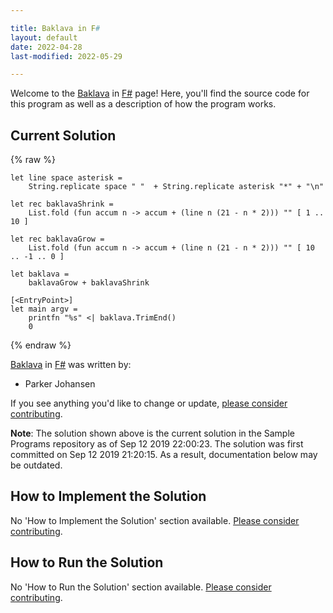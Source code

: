 ```yaml
---

title: Baklava in F#
layout: default
date: 2022-04-28
last-modified: 2022-05-29

---
```


Welcome to the [Baklava](https://sampleprograms.io/projects/baklava) in [F#](https://sampleprograms.io/languages/f-sharp) page! Here, you'll find the source code for this program as well as a description of how the program works.

## Current Solution

{% raw %}

```f#
let line space asterisk =
    String.replicate space " "  + String.replicate asterisk "*" + "\n"

let rec baklavaShrink =
    List.fold (fun accum n -> accum + (line n (21 - n * 2))) "" [ 1 .. 10 ]

let rec baklavaGrow =
    List.fold (fun accum n -> accum + (line n (21 - n * 2))) "" [ 10 .. -1 .. 0 ]

let baklava =
    baklavaGrow + baklavaShrink

[<EntryPoint>]
let main argv =
    printfn "%s" <| baklava.TrimEnd()
    0
```

{% endraw %}

[Baklava](https://sampleprograms.io/projects/baklava) in [F#](https://sampleprograms.io/languages/f-sharp) was written by:

- Parker Johansen

If you see anything you'd like to change or update, [please consider contributing](https://github.com/TheRenegadeCoder/sample-programs).

**Note**: The solution shown above is the current solution in the Sample Programs repository as of Sep 12 2019 22:00:23. The solution was first committed on Sep 12 2019 21:20:15. As a result, documentation below may be outdated.

## How to Implement the Solution

No 'How to Implement the Solution' section available. [Please consider contributing](https://github.com/TheRenegadeCoder/sample-programs-website).

## How to Run the Solution

No 'How to Run the Solution' section available. [Please consider contributing](https://github.com/TheRenegadeCoder/sample-programs-website).
